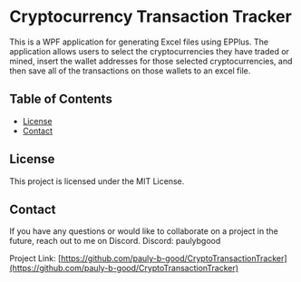 ﻿# Cryptocurrency Transaction Tracker

This is a WPF application for generating Excel files using EPPlus. The application allows users to select the cryptocurrencies they have traded or mined, insert the wallet addresses for those selected cryptocurrencies, and then save all of the transactions on those wallets to an excel file.

## Table of Contents

- [License](#license)
- [Contact](#contact)

## License

This project is licensed under the MIT License.

## Contact

If you have any questions or would like to collaborate on a project in the future, reach out to me on Discord.
Discord: paulybgood

Project Link: [https://github.com/pauly-b-good/CryptoTransactionTracker](https://github.com/pauly-b-good/CryptoTransactionTracker)
